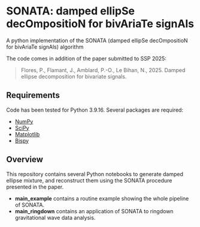 # SONATA: damped ellipSe decOmpositioN for bivAriaTe signAls

A python implementation of the SONATA (damped ellipSe decOmpositioN for bivAriaTe signAls) algorithm

The code comes in addition of the paper submitted to SSP 2025:
> Flores, P., Flamant, J., Amblard, P.-O., Le Bihan, N., 2025. Damped ellipse decomposition for bivariate signals.

## Requirements

Code has been tested for Python 3.9.16. Several packages are required:

- [NumPy](http://www.numpy.org)
- [SciPy](https://www.scipy.org)
- [Matplotlib](http://matplotlib.org)
- [Bispy](https://bispy.readthedocs.io)

## Overview

This repository contains several Python notebooks to generate damped ellipse mixture, and reconstruct them using the SONATA procedure presented in the paper.

- **main_example** contains a routine example showing the whole pipeline of SONATA.
- **main_ringdown** contains an application of SONATA to ringdown gravitational wave data analysis.
